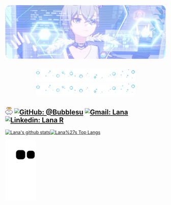 <div align="center">
    <img max-width="800" style="opacity: 0.5; border-radius: 15px" src="wolf.png"/>

## <img height="40" src="bubble.gif"/> <img height="40" src="bubble.gif"/>

</div>


## <img height="23" src="wings.webp"/>   [![GitHub: @Bubblesu](https://img.shields.io/github/followers/Bubblesu?label=follow&style=social)](https://github.com/) [![Gmail: Lana](https://img.shields.io/badge/Gmail-Lana-red)](mailto:milksuberry@gmail.com) [![Linkedin: Lana R](https://img.shields.io/badge/-Lana%20R-blue?style=flat-square&logo=Linkedin&logoColor=white&link=https://www.linkedin.com/in/lana-ramos-5410b7201/)](https://www.linkedin.com/in/lana-ramos-5410b7201/)


[![Lana's github stats](https://github-readme-stats.vercel.app/api?username=bubblesu&count_private=true&show_icons=true&custom_title=☁️MyStates&line_height=20)](https://github.com/bubblesu)[![Lana%27s Top Langs](https://github-readme-stats.vercel.app/api/top-langs/?username=bubblesu&layout=compact&custom_title=☁️Languages)](https://github.com/bubblesu/github-readme-stats)



![Snake animation](https://github.com/Bubblesu/Bubblesu/blob/output/github-contribution-grid-snake.svg)


